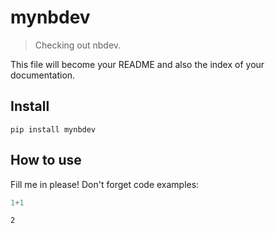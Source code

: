 # mynbdev
> Checking out nbdev.


This file will become your README and also the index of your documentation.

## Install

`pip install mynbdev`

## How to use

Fill me in please! Don't forget code examples:

```python
1+1
```




    2


